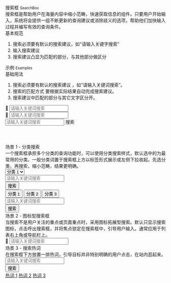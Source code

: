 <div class="mb40">
    <div class="fontsize-20">搜索框 <small>SearchBox</small></div>
    <div class="color-999 mt4">搜索框是帮助用户在海量内容中缩小范畴，快速获取信息的组件。只要用户开始输入，系统将会提供一组不断更新的查询建议或消除歧义的选项，帮助他们加快输入过程并编写有效的查询条件。</div>
</div>

<div class="usage mb40">
    <div>基本规范</div>
    <ol>
        <li>搜索必须要有默认的搜索建议，如“请输入关键字搜索”</li>
        <li>输入搜索建议 </li>
        <li>搜索建议凸显为匹配的部分，与其他部分做区分 </li>
    </ol>
</div>

<div class="fontsize-16 mb10">示例 <small>Examples</small></div>

<div class="example">
    <div class="content">
        <div class="content-header">
            <div>基础用法</div>
            <ol class="hide">
                <li>搜索必须要有默认的搜索建议 ，如“请输入关键词搜索”。</li>
                <li>搜索的匹配方式 要根据实际结果自动完成搜索建议。</li>
                <li>搜索建议中匹配的部分与其它文字区分开。</li>
            </ol>
        </div>
        <div class="content-body">
            <div class="searchbox mb10 mr40">
                <label>
                    <span class="brixfont">&#xe61c;</span>
                    <input type="text" placeholder="请输入关键词搜索">
                </label>
            </div>
            <div class="searchbox mb10">
                <label>
                    <span class="brixfont">&#xe61c;</span>
                    <input type="text" bx-name="components/suggest" placeholder="请输入关键词搜索">
                </label>
            </div>
            <div class="input-group">
                <input type="text" class="form-control" bx-name="components/suggest" placeholder="请输入关键词搜索">
                <span class="input-group-addon">搜索</span>
            </div>
        </div>
    </div>
    <pre><code class="hljs html">
    </code></pre>
</div>

<div class="example">
    <div class="content">
        <div class="content-header">
            <div>场景 1 - 分类搜索</div>
            <div class="color-999 mt6">一个搜索框承担多个分类的查询功能时，可以使用分类搜索样式，默认选中的为最常用的分类。一般分类词置于搜索框上方以标签形式展示或左侧下拉收起。先选分类，再搜索，缩小范畴，结果更明确。</div>
        </div>
        <div class="content-body">
            <div class="bs-example-searchbox-1 mb20">
                <div class="input-group">
                    <div class="input-group-btn">
                        <select bx-name="components/dropdown">
                            <option value="1">分类 1</option>
                            <option value="2">分类 2</option>
                            <option value="3">分类 3</option>
                        </select>
                    </div>
                    <div class="input-group-input">
                        <input type="text" class="form-control" bx-name="components/suggest" placeholder="请输入关键词搜索">
                    </div>
                    <div class="input-group-btn">
                        <button class="btn btn-default bg-brand" type="button">搜索</button>
                    </div>
                </div>
            </div>
            <div class="bs-example-searchbox-2 mb20">
                <div class="input-group-tab">
                    <button class="btn btn-default active" type="button">分类 1</button>
                    <button class="btn btn-default" type="button">分类 2</button>
                    <button class="btn btn-default" type="button">分类 3</button>
                </div>
                <div class="input-group">
                    <div class="input-group-input">
                        <input type="text" class="form-control" bx-name="components/suggest" placeholder="请输入关键词搜索">
                    </div>
                    <div class="input-group-btn">
                        <button class="btn btn-default bg-brand" type="button">搜索</button>
                    </div>
                </div>
            </div>
        </div>
    </div>
</div>

<div class="example">
    <div class="content">
        <div class="content-header">
            <div>场景 2 - 图标型搜索框</div>
            <div class="color-999 mt6">当搜索不是用户关注的重点或页面重点时，采用图标拓展型搜索。默认只显示搜索图标，点击呼出搜索框，并将焦点锁定在搜索框中，引导用户输入。通常应用于列表右上角或导航栏上。</div>
        </div>
        <div class="content-body">
            <div class="searchbox searchbox-simplify mb10">
                <label>
                    <span class="brixfont">&#xe61c;</span>
                    <input id="case2" type="text" placeholder="请输入关键词搜索" style="transition: inherit;">
                </label>
            </div>
        </div>
    </div>
</div>

<div class="example">
    <div class="content">
        <div class="content-header">
            <div>场景 3 - 搜索热词</div>
            <div class="color-999 mt6">在搜索框下方放置一排热词，引导目标并非特别明确的用户点击，在站内逛起来。</div>
        </div>
        <div class="content-body">
            <div class="bs-example-searchbox-1 mb20">
                <div class="input-group mb10">
                    <div class="input-group-input">
                        <input type="text" class="form-control" bx-name="components/suggest" placeholder="请输入关键词搜索">
                    </div>
                    <div class="input-group-btn">
                        <button class="btn btn-default bg-brand" type="button">搜索</button>
                    </div>
                </div>
                <div class="hots">
                    <a href="javascript:;">热词 1</a>
                    <a href="javascript:;">热词 2</a>
                    <a href="javascript:;">热词 3</a>
                </div>
            </div>
        </div>
    </div>
</div>

<script>
    require(['brix/loader', 'underscore', 'mock'], function(Loader, _, Mock) {
        Loader.boot(function() {
            var data = Mock.mock({
                'list|100': ['@NAME', '@NATURAL(1,1000000)', '@CWORD(5,10)']
            }).list

            var suggests = Loader.query('components/suggest')
            _.each(suggests, function(item, index){
                item.on('change.suggest.input', function(event, value) {
                    if (!$.trim(value)) {
                        item.close()
                        return
                    }
                    item.data(
                        _.filter(data, function(item, index){
                            return ('' + item).toLowerCase().indexOf(value.toLowerCase()) !== -1
                        })
                        .sort(function(a, b) {
                            return ('' + a).toLowerCase().indexOf(value.toLowerCase()) - ('' + b).toLowerCase().indexOf(value.toLowerCase())
                        })
                    )
                })
            })
        })
    })
</script>
